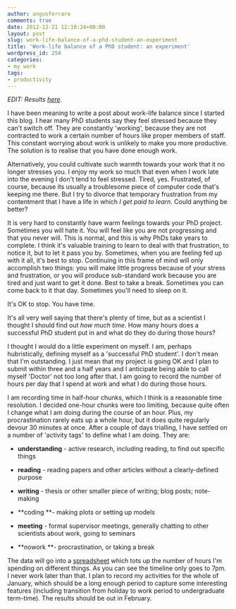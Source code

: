```yaml
---
author: angusferraro
comments: true
date: 2012-12-21 12:10:24+00:00
layout: post
slug: work-life-balance-of-a-phd-student-an-experiment
title: 'Work-life balance of a PhD student: an experiment'
wordpress_id: 254
categories:
- my work
tags:
- productivity
---
```


_EDIT: Results
[here](http://angusferraro.wordpress.com/2013/02/05/the-working-day-of-a-phd-student/)._

I have been meaning to write a post about work-life balance since I
started this blog. I hear many PhD students say they feel stressed
because they can't switch off. They are constantly 'working', because
they are not contracted to work a certain number of hours like proper
members of staff. This constant worrying about work is unlikely to
make you more productive. The solution is to realise that you have
done enough work.

Alternatively, you could cultivate such warmth towards your work that
it no longer stresses you. I enjoy my work so much that even when I
work late into the evening I don't tend to feel stressed. Tired,
yes. Frustrated, of course, because its usually a troublesome piece of
computer code that's keeping me there. But I try to divorce that
temporary frustration from my contentment that I have a life in which
_I get paid to learn_. Could anything be better?

It is very hard to constantly have warm feelings towards your PhD
project. Sometimes you will hate it. You will feel like you are not
progressing and that you never will. This is normal, and this is why
PhDs take years to complete. I think it's valuable training to learn
to deal with that frustration, to notice it, but to let it pass you
by. Sometimes, when you are feeling fed up with it all, it's best to
stop. Continuing in this frame of mind will only accomplish two
things: you will make little progress because of your stress and
frustration, or you will produce sub-standard work because you are
tired and just want to get it done. Best to take a break. Sometimes
you can come back to it that day. Sometimes you'll need to sleep on
it.

It's OK to stop. You have time.

It's all very well saying that there's plenty of time, but as a
scientist I thought I should find out _how much time_. How many hours
does a successful PhD student put in and what do they do during those
hours?

I thought I would do a little experiment on myself. I am, perhaps
hubristically, defining myself as a 'successful PhD student'. I don't
mean that I'm outstanding. I just mean that my project is going OK and
I plan to submit within three and a half years and I anticipate being
able to call myself 'Doctor' not too long after that. I am going to
record the number of hours per day that I spend at work and what I do
during those hours.

I am recording time in half-hour chunks, which I think is a reasonable
time resolution. I decided one-hour chunks were too limiting, because
quite often I change what I am doing during the course of an
hour. Plus, my procrastination rarely eats up a whole hour, but it
does quite regularly devour 30 minutes at once. After a couple of days
trialling, I have settled on a number of 'activity tags' to define
what I am doing. They are:

  * **understanding** - active research, including reading, to find
    out specific things
	
  * **reading** - reading papers and other articles without a
    clearly-defined purpose

  * **writing** - thesis or other smaller piece of writing; blog
    posts; note-making
	
  * **coding **- making plots or setting up models
	
  * **meeting** - formal supervisor meetings, generally chatting to
    other scientists about work, going to seminars
	
  * **nowork **- procrastination, or taking a break

The data will go into a
[spreadsheet](https://docs.google.com/spreadsheet/ccc?key=0At2X4JkfK94EdFI2cWd6bnpDOGZhcHVkLXhlQjFFYWc)
which tots up the number of hours I'm spending on different things. As
you can see the timeline only goes to 7pm. I never work later than
that. I plan to record my activities for the whole of January, which
should be a long enough period to capture some interesting features
(including transition from holiday to work period to undergraduate
term-time). The results should be out in February.
